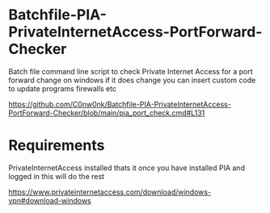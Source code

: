 # Batchfile-PIA-PrivateInternetAccess-PortForward-Checker
Batch file command line script to check Private Internet Access for a port forward change on windows if it does change you can insert custom code to update programs firewalls etc

https://github.com/C0nw0nk/Batchfile-PIA-PrivateInternetAccess-PortForward-Checker/blob/main/pia_port_check.cmd#L131


# Requirements

PrivateInternetAccess installed thats it once you have installed PIA and logged in this will do the rest

https://www.privateinternetaccess.com/download/windows-vpn#download-windows
